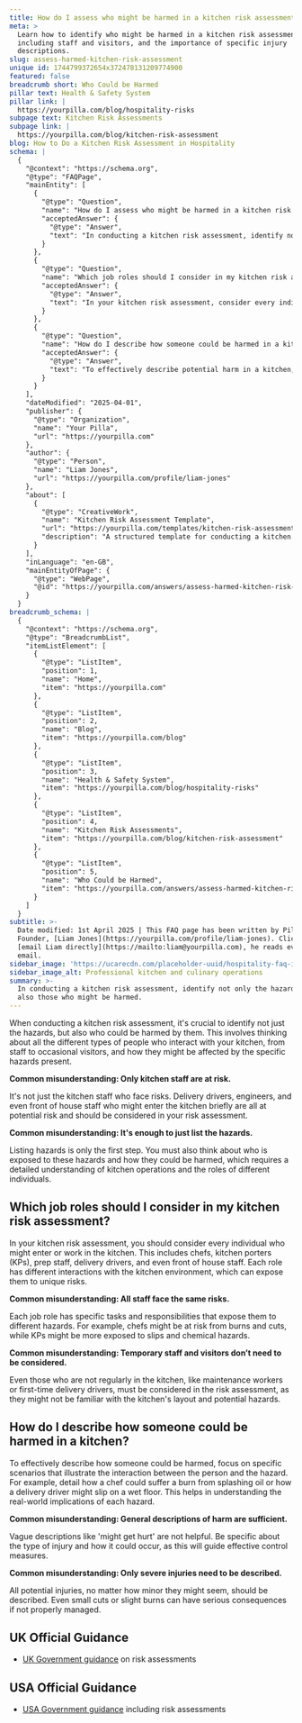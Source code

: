 ```yaml
---
title: How do I assess who might be harmed in a kitchen risk assessment?
meta: >
  Learn how to identify who might be harmed in a kitchen risk assessment,
  including staff and visitors, and the importance of specific injury
  descriptions.
slug: assess-harmed-kitchen-risk-assessment
unique id: 1744799372654x372478131209774900
featured: false
breadcrumb short: Who Could be Harmed
pillar text: Health & Safety System
pillar link: |
  https://yourpilla.com/blog/hospitality-risks
subpage text: Kitchen Risk Assessments
subpage link: |
  https://yourpilla.com/blog/kitchen-risk-assessment
blog: How to Do a Kitchen Risk Assessment in Hospitality
schema: |
  {
    "@context": "https://schema.org",
    "@type": "FAQPage",
    "mainEntity": [
      {
        "@type": "Question",
        "name": "How do I assess who might be harmed in a kitchen risk assessment?",
        "acceptedAnswer": {
          "@type": "Answer",
          "text": "In conducting a kitchen risk assessment, identify not only the hazards but also those who might be harmed. Consider all individuals who interact with your kitchen, such as kitchen staff, delivery drivers, maintenance personnel, and occasional visitors. Reflect on how each group might be affected by the specific hazards present in the kitchen to ensure a thorough evaluation and the safety of all potential individuals involved."
        }
      },
      {
        "@type": "Question",
        "name": "Which job roles should I consider in my kitchen risk assessment?",
        "acceptedAnswer": {
          "@type": "Answer",
          "text": "In your kitchen risk assessment, consider every individual that interacts with the kitchen. This includes chefs, kitchen porters, prep staff, delivery drivers, engineers, and front of house staff. Each role encounters the kitchen environment differently, exposing them to distinct risks based on their responsibilities and frequency of kitchen access."
        }
      },
      {
        "@type": "Question",
        "name": "How do I describe how someone could be harmed in a kitchen?",
        "acceptedAnswer": {
          "@type": "Answer",
          "text": "To effectively describe potential harm in a kitchen, focus on specific scenarios that depict the interaction between the hazard and the person. Detail incidents like a chef being burned by splashing oil or a delivery driver slipping on a wet floor. Specific descriptions of potential injuries guide the development of targeted control measures and improve overall safety awareness."
        }
      }
    ],
    "dateModified": "2025-04-01",
    "publisher": {
      "@type": "Organization",
      "name": "Your Pilla",
      "url": "https://yourpilla.com"
    },
    "author": {
      "@type": "Person",
      "name": "Liam Jones",
      "url": "https://yourpilla.com/profile/liam-jones"
    },
    "about": [
      {
        "@type": "CreativeWork",
        "name": "Kitchen Risk Assessment Template",
        "url": "https://yourpilla.com/templates/kitchen-risk-assessment",
        "description": "A structured template for conducting a kitchen risk assessment, ideal for tailoring to specific business needs and ensuring all potential risks and affected groups are considered."
      }
    ],
    "inLanguage": "en-GB",
    "mainEntityOfPage": {
      "@type": "WebPage",
      "@id": "https://yourpilla.com/answers/assess-harmed-kitchen-risk-assessment"
    }
  }
breadcrumb_schema: |
  {
    "@context": "https://schema.org",
    "@type": "BreadcrumbList",
    "itemListElement": [
      {
        "@type": "ListItem",
        "position": 1,
        "name": "Home",
        "item": "https://yourpilla.com"
      },
      {
        "@type": "ListItem",
        "position": 2,
        "name": "Blog",
        "item": "https://yourpilla.com/blog"
      },
      {
        "@type": "ListItem",
        "position": 3,
        "name": "Health & Safety System",
        "item": "https://yourpilla.com/blog/hospitality-risks"
      },
      {
        "@type": "ListItem",
        "position": 4,
        "name": "Kitchen Risk Assessments",
        "item": "https://yourpilla.com/blog/kitchen-risk-assessment"
      },
      {
        "@type": "ListItem",
        "position": 5,
        "name": "Who Could be Harmed",
        "item": "https://yourpilla.com/answers/assess-harmed-kitchen-risk-assessment"
      }
    ]
  }
subtitle: >-
  Date modified: 1st April 2025 | This FAQ page has been written by Pilla
  Founder, [Liam Jones](https://yourpilla.com/profile/liam-jones). Click to
  [email Liam directly](https://mailto:liam@yourpilla.com), he reads every
  email.
sidebar_image: 'https://ucarecdn.com/placeholder-uuid/hospitality-faq-image.jpg'
sidebar_image_alt: Professional kitchen and culinary operations
summary: >-
  In conducting a kitchen risk assessment, identify not only the hazards but
  also those who might be harmed.
---
```

When conducting a kitchen risk assessment, it's crucial to identify not just the hazards, but also who could be harmed by them. This involves thinking about all the different types of people who interact with your kitchen, from staff to occasional visitors, and how they might be affected by the specific hazards present.

**Common misunderstanding: Only kitchen staff are at risk.**

It's not just the kitchen staff who face risks. Delivery drivers, engineers, and even front of house staff who might enter the kitchen briefly are all at potential risk and should be considered in your risk assessment.

**Common misunderstanding: It's enough to just list the hazards.**

Listing hazards is only the first step. You must also think about who is exposed to these hazards and how they could be harmed, which requires a detailed understanding of kitchen operations and the roles of different individuals.

## Which job roles should I consider in my kitchen risk assessment?

In your kitchen risk assessment, you should consider every individual who might enter or work in the kitchen. This includes chefs, kitchen porters (KPs), prep staff, delivery drivers, and even front of house staff. Each role has different interactions with the kitchen environment, which can expose them to unique risks.

**Common misunderstanding: All staff face the same risks.**

Each job role has specific tasks and responsibilities that expose them to different hazards. For example, chefs might be at risk from burns and cuts, while KPs might be more exposed to slips and chemical hazards.

**Common misunderstanding: Temporary staff and visitors don’t need to be considered.**

Even those who are not regularly in the kitchen, like maintenance workers or first-time delivery drivers, must be considered in the risk assessment, as they might not be familiar with the kitchen's layout and potential hazards.

## How do I describe how someone could be harmed in a kitchen?

To effectively describe how someone could be harmed, focus on specific scenarios that illustrate the interaction between the person and the hazard. For example, detail how a chef could suffer a burn from splashing oil or how a delivery driver might slip on a wet floor. This helps in understanding the real-world implications of each hazard.

**Common misunderstanding: General descriptions of harm are sufficient.**

Vague descriptions like 'might get hurt' are not helpful. Be specific about the type of injury and how it could occur, as this will guide effective control measures.

**Common misunderstanding: Only severe injuries need to be described.**

All potential injuries, no matter how minor they might seem, should be described. Even small cuts or slight burns can have serious consequences if not properly managed.

## UK Official Guidance

-   [UK Government guidance](https://www.hse.gov.uk/catering/risk.htm) on risk assessments

## USA Official Guidance

-   [USA Government guidance](https://www.fda.gov/regulatory-information/search-fda-guidance-documents/draft-guidance-industry-hazard-analysis-and-risk-based-preventive-controls-human-food) including risk assessments
